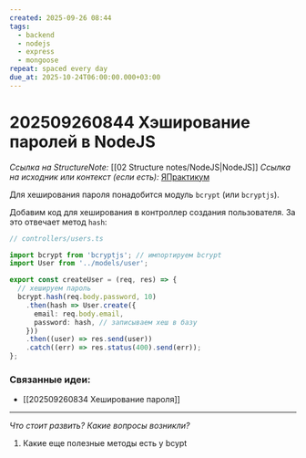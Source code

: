 ```yaml
---
created: 2025-09-26 08:44
tags:
  - backend
  - nodejs
  - express
  - mongoose
repeat: spaced every day
due_at: 2025-10-24T06:00:00.000+03:00
---
```

# 202509260844 Хэширование паролей в NodeJS

*Ссылка на StructureNote:* [[02 Structure notes/NodeJS|NodeJS]]
*Ссылка на исходник или контекст (если есть):* [ЯПрактикум](https://practicum.yandex.ru/learn/backend-nodejs/courses/16b47298-e20d-4fde-9619-1ab305039a00/sprints/564238/topics/a4928f0d-5f69-4053-bea3-fa90d3a2a89f/lessons/f64ab175-1f2d-4beb-b105-b9704a51c7c8/)

Для хеширования пароля понадобится модуль `bcrypt` (или `bcryptjs`).

Добавим код для хеширования в контроллер создания пользователя. За это отвечает метод `hash`:

```ts
// controllers/users.ts

import bcrypt from 'bcryptjs'; // импортируем bcrypt
import User from '../models/user';

export const createUser = (req, res) => {
  // хешируем пароль
  bcrypt.hash(req.body.password, 10)
    .then(hash => User.create({
      email: req.body.email,
      password: hash, // записываем хеш в базу
    }))
    .then((user) => res.send(user))
    .catch((err) => res.status(400).send(err));
};
```

### Связанные идеи:

* [[202509260834 Хеширование пароля]]

---

*Что стоит развить? Какие вопросы возникли?*
1) Какие еще полезные методы есть у bcypt
